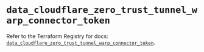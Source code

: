 # `data_cloudflare_zero_trust_tunnel_warp_connector_token`

Refer to the Terraform Registry for docs: [`data_cloudflare_zero_trust_tunnel_warp_connector_token`](https://registry.terraform.io/providers/cloudflare/cloudflare/5.7.1/docs/data-sources/zero_trust_tunnel_warp_connector_token).
